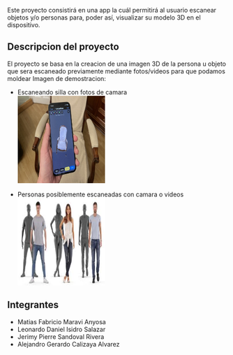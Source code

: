 Este proyecto consistirá en una app la cuál permitirá al usuario escanear objetos y/o personas para, poder así, visualizar su modelo 3D en el dispositivo.


## Descripcion del proyecto

El proyecto se basa en la creacion de una imagen 3D de la persona u objeto que sera escaneado previamente mediante fotos/videos para que podamos moldear
Imagen de demostracion:

-   Escaneando silla con fotos de camara <br>
    <img src="./images/CamaraEscaner.jpg" width="200" height="200">

-   Personas posiblemente escaneadas con camara o videos <br>
    <img src="./images/PersonasEscaneadas.jpeg" width="200" height="200">

## Integrantes

-   Matias Fabricio Maravi Anyosa
-   Leonardo Daniel Isidro Salazar
-   Jerimy Pierre Sandoval Rivera
-   Alejandro Gerardo Calizaya Alvarez
